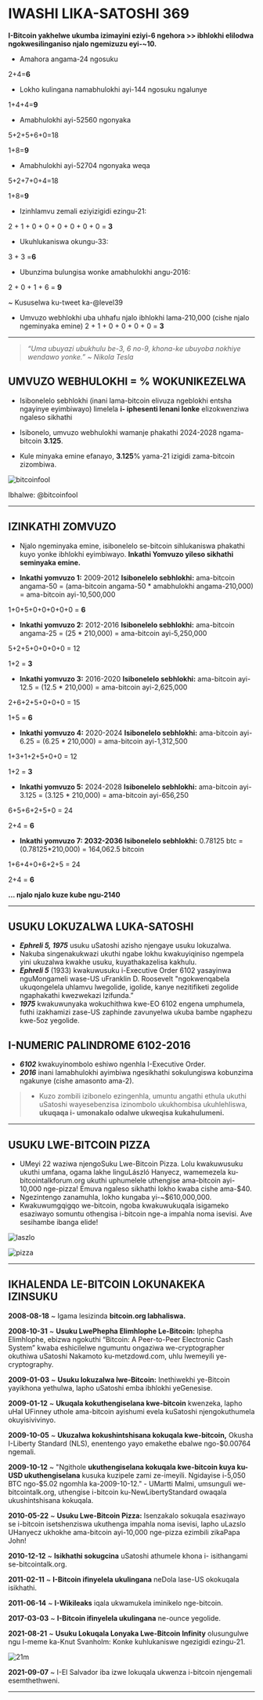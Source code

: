 # IWASHI LIKA-SATOSHI 369

**I-Bitcoin yakhelwe ukumba izimayini eziyi-6 ngehora >> ibhlokhi elilodwa
ngokwesilinganiso njalo ngemizuzu eyi-~10.**

* Amahora angama-24 ngosuku

2+4=**6**

* Lokho kulingana namabhulokhi ayi-144 ngosuku ngalunye

1+4+4=**9**

* Amabhulokhi ayi-52560 ngonyaka

5+2+5+6+0=18

1+8=**9**

* Amabhulokhi ayi-52704 ngonyaka weqa

5+2+7+0+4=18

1+8=**9**

* Izinhlamvu zemali eziyizigidi ezingu-21:

2 + 1 + 0 + 0 + 0 + 0 + 0 + 0 = **3**

* Ukuhlukaniswa okungu-33:

3 + 3 =**6**

* Ubunzima bulungisa wonke amabhulokhi angu-2016:

2 + 0 + 1 + 6 = **9**

~ Kususelwa ku-tweet ka-@level39

* Umvuzo webhlokhi uba uhhafu njalo
ibhlokhi lama-210,000 (cishe njalo ngeminyaka emine)
2 + 1 + 0 + 0 + 0 + 0 = **3**

---

>*“Uma ubuyazi ubukhulu be-3, 6 no-9, khona-ke
ubuyoba nokhiye wendawo yonke.”
~ Nikola Tesla*

## UMVUZO WEBHULOKHI = % WOKUNIKEZELWA

* Isibonelelo sebhlokhi (inani lama-bitcoin elivuza
ngeblokhi entsha ngayinye eyimbiwayo) limelela **i-
iphesenti lenani lonke** elizokwenziwa
ngaleso sikhathi

* Isibonelo, umvuzo webhulokhi wamanje phakathi
2024-2028 ngama-bitcoin **3.125**.

* Kule minyaka emine efanayo, **3.125**% yama-21
izigidi zama-bitcoin zizombiwa.

![bitcoinfool](figure-028-bitcoinfool.png)

Ibhalwe: @bitcoinfool

---

## IZINKATHI ZOMVUZO

* Njalo ngeminyaka emine, isibonelelo se-bitcoin sihlukaniswa phakathi kuyo yonke
ibhlokhi eyimbiwayo. **Inkathi Yomvuzo yileso sikhathi seminyaka emine.**

* **Inkathi yomvuzo 1:** 2009-2012 **Isibonelelo sebhlokhi:** ama-bitcoin angama-50
= (ama-bitcoin angama-50 * amabhulokhi angama-210,000) = ama-bitcoin ayi-10,500,000

1+0+5+0+0+0+0+0 = **6**

* **Inkathi yomvuzo 2:** 2012-2016 **Isibonelelo sebhlokhi:** ama-bitcoin angama-25
= (25 * 210,000) = ama-bitcoin ayi-5,250,000

5+2+5+0+0+0+0 = 12

1+2 = **3**

* **Inkathi yomvuzo 3:** 2016-2020 **Isibonelelo sebhlokhi:** ama-bitcoin ayi-12.5
= (12.5 * 210,000) = ama-bitcoin ayi-2,625,000

2+6+2+5+0+0+0 = 15

1+5 = **6**

* **Inkathi yomvuzo 4:** 2020-2024 **Isibonelelo sebhlokhi:** ama-bitcoin ayi-6.25
= (6.25 * 210,000) = ama-bitcoin ayi-1,312,500

1+3+1+2+5+0+0 = 12

1+2 = **3**

* **Inkathi yomvuzo 5:** 2024-2028 **Isibonelelo sebhlokhi:** ama-bitcoin ayi-3.125
= (3.125 * 210,000) = ama-bitcoin ayi-656,250

6+5+6+2+5+0 = 24

2+4 = **6**

* **Inkathi yomvuzo 7: 2032-2036 Isibonelelo sebhlokhi:** 0.78125 btc
= (0.78125*210,000) = 164,062.5 bitcoin

1+6+4+0+6+2+5 = 24

2+4 = **6**

**... njalo njalo kuze kube ngu-2140**

---

## USUKU LOKUZALWA LUKA-SATOSHI

* ***Ephreli 5, 1975*** usuku uSatoshi azisho njengaye
usuku lokuzalwa.
* Nakuba singenakukwazi ukuthi ngabe lokhu kwakuyiqiniso ngempela yini ukuzalwa kwakhe
usuku, kuyathakazelisa kakhulu.
* ***Ephreli 5*** (1933) kwakuwusuku i-Executive Order 6102
yasayinwa nguMongameli wase-US uFranklin D. Roosevelt
"ngokwenqabela ukuqongelela uhlamvu lwegolide, igolide,
kanye nezitifiketi zegolide ngaphakathi kwezwekazi
Izifunda.”
* ***1975*** kwakuwunyaka wokuchithwa kwe-EO 6102 engena
umphumela, futhi izakhamizi zase-US zaphinde zavunyelwa ukuba
bambe ngaphezu kwe-5oz yegolide.

## I-NUMERIC PALINDROME 6102-2016

* ***6102*** kwakuyinombolo eshiwo ngenhla
I-Executive Order.
* ***2016*** inani lamabhulokhi ayimbiwa ngesikhathi sokulungiswa kobunzima ngakunye (cishe amasonto ama-2).

>* Kuzo zombili izibonelo ezingenhla, umuntu angathi
ethula ukuthi uSatoshi wayesebenzisa izinombolo
ukukhombisa ukuhlehliswa, **ukuqaqa i-
umonakalo odalwe ukweqisa kukahulumeni.**

---

## USUKU LWE-BITCOIN PIZZA

* UMeyi 22 waziwa njengoSuku Lwe-Bitcoin Pizza. Lolu kwakuwusuku
ukuthi umfana, ogama lakhe linguLászló Hanyecz, wamemezela
ku-bitcointalkforum.org ukuthi uphumelele
uthengise ama-bitcoin ayi-10,000 nge-pizza! Emuva ngaleso sikhathi lokho
kwaba cishe ama-$40.
* Ngezintengo zanamuhla, lokho kungaba yi-~$610,000,000.
* Kwakuwumgqigqo we-bitcoin, ngoba kwakuwukuqala
isigameko esaziwayo somuntu othengisa i-bitcoin nge-a
impahla noma isevisi. Ave sesihambe ibanga elide!

![laszlo](figure-029-laszlo.png)

![pizza](figure-030-pizza.png)

---

## IKHALENDA LE-BITCOIN LOKUNAKEKA IZINSUKU

**2008-08-18** ~ Igama lesizinda **bitcoin.org labhaliswa.**

**2008-10-31** ~ **Usuku LwePhepha Elimhlophe Le-Bitcoin:** Iphepha Elimhlophe,
ebizwa ngokuthi “Bitcoin: A Peer-to-Peer Electronic Cash System” kwaba
eshicilelwe ngumuntu ongaziwa we-cryptographer okuthiwa uSatoshi
Nakamoto ku-metzdowd.com, uhlu lwemeyili ye-cryptography.

**2009-01-03** ~ **Usuku lokuzalwa lwe-Bitcoin:** Inethiwekhi ye-Bitcoin yayikhona
yethulwa, lapho uSatoshi emba ibhlokhi yeGenesise.

**2009-01-12** ~ **Ukuqala kokuthengiselana kwe-bitcoin** kwenzeka, lapho uHal
UFinney uthole ama-bitcoin ayishumi evela kuSatoshi njengokuthumela okuyisivivinyo.

**2009-10-05** ~ **Ukuzalwa kokushintshisana kokuqala kwe-bitcoin,** Okusha
I-Liberty Standard (NLS), enentengo yayo emakethe ebalwe ngo-$0.00764
ngemali.

**2009-10-12** ~ "Ngithole **ukuthengiselana kokuqala kwe-bitcoin kuya ku-USD
ukuthengiselana** kusuka kuzipele zami ze-imeyili. Ngidayise i-5,050 BTC ngo-$5.02
ngomhla ka-2009-10-12." - UMartti Malmi, umsunguli we-bitcointalk.org, uthengise
i-bitcoin ku-NewLibertyStandard owaqala ukushintshisana kokuqala.

**2010-05-22** ~ **Usuku Lwe-Bitcoin Pizza:** Isenzakalo sokuqala esaziwayo se
i-bitcoin isetshenziswa ukuthenga impahla noma isevisi, lapho uLazslo
UHanyecz ukhokhe ama-bitcoin ayi-10,000 nge-pizza ezimbili zikaPapa John!

**2010-12-12** ~ **Isikhathi sokugcina** uSatoshi athumele khona i-
isithangami se-bitcointalk.org.

**2011-02-11** ~ **I-Bitcoin ifinyelela ukulingana** neDola lase-US okokuqala
isikhathi.

**2011-06-14** ~ **I-Wikileaks** iqala ukwamukela iminikelo nge-bitcoin.

**2017-03-03** ~ **I-Bitcoin ifinyelela ukulingana** ne-ounce yegolide.

**2021-08-21** ~ **Usuku Lokuqala Lonyaka Lwe-Bitcoin Infinity** olusungulwe ngu
I-meme ka-Knut Svanholm:
Konke kuhlukaniswe ngezigidi ezingu-21.

![21m](figure-031-21m.png)

**2021-09-07** ~ I-El Salvador iba izwe lokuqala ukwenza
i-bitcoin njengemali esemthethweni.

---